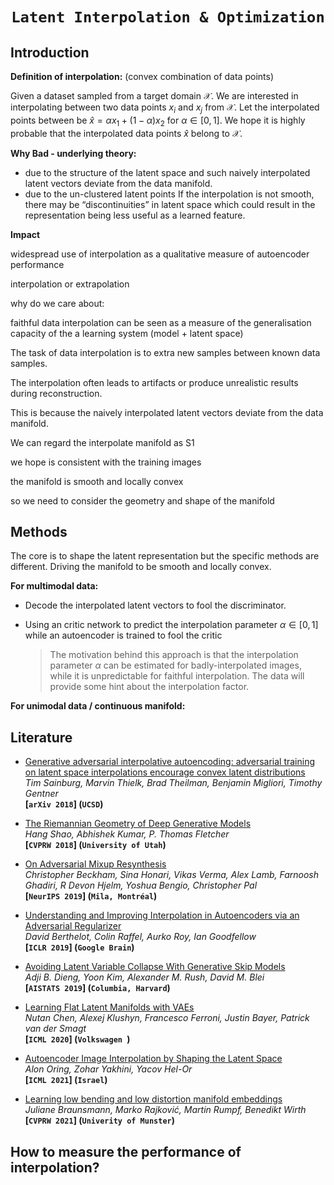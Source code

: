 # <p align=center>`Latent Interpolation & Optimization`</p>



## Introduction



**Definition of interpolation:** (convex combination of data points)

Given a dataset sampled from a target domain $\mathcal{X}$. We are interested in interpolating between two data points $x_i$ and $x_j$ from $\mathcal{X}$. Let the interpolated points between be $\hat{x} = \alpha x_1 + (1 - \alpha)x_2$ for $\alpha \in [0, 1]$. We hope it is highly probable that the interpolated data points $\hat{x}$ belong to $\mathcal{X}$.

  

**Why Bad - underlying theory:**

- due to the structure of the latent space and such naively interpolated latent vectors deviate from the data manifold.
- due to the un-clustered latent points  If the interpolation is not smooth, there may be “discontinuities” in latent space which could result in the representation being less useful as a learned feature.



**Impact**

widespread use of interpolation as a qualitative measure of autoencoder performance



interpolation or extrapolation



why do we care about:

faithful data interpolation can be seen as a measure of the generalisation capacity of the a learning system (model + latent space)



The task of data interpolation is to extra new samples between known data samples.



The interpolation often leads to artifacts or produce unrealistic results during reconstruction.

This is because the naively interpolated latent vectors deviate from the data manifold.



We can regard the interpolate manifold as S1

we hope is consistent with the training images 

the manifold is smooth and locally convex



so we need to consider the geometry and shape of the manifold



## Methods

The core is to shape the latent representation but the specific methods are different. Driving the manifold to be smooth and locally convex.



**For multimodal data:**

- Decode the interpolated latent vectors to fool the discriminator.

- Using an critic network to predict the interpolation parameter $\alpha \in [0, 1]$ while an autoencoder is trained to fool the critic

  > The motivation behind this approach is that the interpolation parameter $\alpha$ can be estimated for badly-interpolated images, while it is unpredictable for faithful interpolation. The data will provide some hint about the interpolation factor.

**For unimodal data / continuous manifold:**







## Literature

- [Generative adversarial interpolative autoencoding: adversarial training on latent space interpolations encourage convex latent distributions](https://arxiv.org/pdf/1807.06650.pdf)  
  *Tim Sainburg, Marvin Thielk, Brad Theilman, Benjamin Migliori, Timothy Gentner*  
  **[`arXiv 2018`] (`UCSD`)**

- [The Riemannian Geometry of Deep Generative Models](https://arxiv.org/pdf/1711.08014.pdf)  
  *Hang Shao, Abhishek Kumar, P. Thomas Fletcher*  
  **[`CVPRW 2018`] (`University of Utah`)**

- [On Adversarial Mixup Resynthesis](https://arxiv.org/pdf/1903.02709.pdf)  
  *Christopher Beckham, Sina Honari, Vikas Verma, Alex Lamb, Farnoosh Ghadiri, R Devon Hjelm, Yoshua Bengio, Christopher Pal*  
  **[`NeurIPS 2019`] (`Mila, Montréal`)**

- [Understanding and Improving Interpolation in Autoencoders via an Adversarial Regularizer](https://arxiv.org/pdf/1807.07543.pdf)  
  *David Berthelot, Colin Raffel, Aurko Roy, Ian Goodfellow*  
  **[`ICLR 2019`] (`Google Brain`)**

- [Avoiding Latent Variable Collapse With Generative Skip Models](https://arxiv.org/pdf/1807.04863.pdf)  
  *Adji B. Dieng, Yoon Kim, Alexander M. Rush, David M. Blei*  
  **[`AISTATS 2019`] (`Columbia, Harvard`)**

- [Learning Flat Latent Manifolds with VAEs](https://arxiv.org/pdf/2002.04881.pdf)  
  *Nutan Chen, Alexej Klushyn, Francesco Ferroni, Justin Bayer, Patrick van der Smagt*  
  **[`ICML 2020`] (`Volkswagen `)**

- [Autoencoder Image Interpolation by Shaping the Latent Space](https://arxiv.org/pdf/2008.01487.pdf)  
  *Alon Oring, Zohar Yakhini, Yacov Hel-Or*  
  **[`ICML 2021`] (`Israel`)**

- [Learning low bending and low distortion manifold embeddings](https://arxiv.org/pdf/2104.13189.pdf)  
  *Juliane Braunsmann, Marko Rajković, Martin Rumpf, Benedikt Wirth*  
  **[`CVPRW 2021`] (`Univerity of Munster`)**





## How to measure the performance of interpolation?


